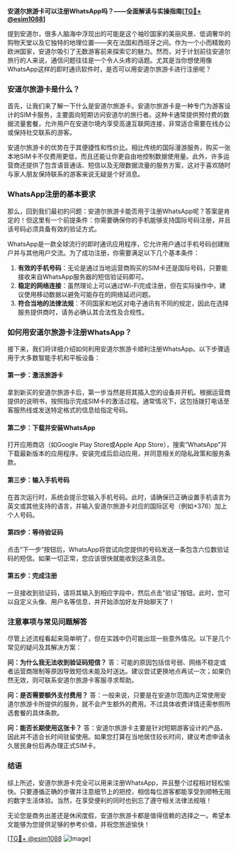 **安道尔旅游卡可以注册WhatsApp吗？——全面解读与实操指南[[TG💪+ @esim1088](https://t.me/s/esim1088)]**

提到安道尔，很多人脑海中浮现出的可能是这个袖珍国家的美丽风景、低调奢华的购物天堂以及它独特的地理位置——夹在法国和西班牙之间。作为一个小而精致的欧洲国家，安道尔吸引了无数游客前来探索它的魅力。然而，对于计划前往安道尔旅行的人来说，通信问题往往是一个令人头疼的话题。尤其是当你想使用像WhatsApp这样的即时通讯软件时，是否可以用安道尔旅游卡进行注册呢？

### 安道尔旅游卡是什么？

首先，让我们来了解一下什么是安道尔旅游卡。安道尔旅游卡是一种专门为游客设计的SIM卡服务，主要面向短期访问安道尔的旅行者。这种卡通常提供预付费的数据流量套餐，允许用户在安道尔境内享受高速互联网连接，非常适合需要在线办公或保持社交联系的游客。

安道尔旅游卡的优势在于其便捷性和性价比。相比传统的国际漫游服务，购买一张本地SIM卡不仅费用更低，而且还能让你更自由地控制数据使用量。此外，许多运营商还提供了包含语音通话、短信以及无限数据流量的服务方案，这对于喜欢随时与家人朋友保持联系的游客来说无疑是个好消息。

### WhatsApp注册的基本要求

那么，回到我们最初的问题：安道尔旅游卡能否用于注册WhatsApp呢？答案是肯定的！但这里有一个前提条件：你需要确保你的手机能够支持国际号码注册，并且该号码必须具备有效的验证方式。

WhatsApp是一款全球流行的即时通讯应用程序，它允许用户通过手机号码创建账户并与其他用户交流。为了成功注册，你需要满足以下几个基本条件：

1. **有效的手机号码**：无论是通过当地运营商购买的SIM卡还是国际号码，只要能接收来自WhatsApp服务器的短信验证码即可。
2. **稳定的网络连接**：虽然理论上可以通过Wi-Fi完成注册，但在实际操作中，建议使用移动数据以避免可能存在的网络延迟问题。
3. **符合当地的法律法规**：不同国家和地区对电子通讯有不同的规定，因此在选择服务提供商时，请务必确认其合法性及合规性。

### 如何用安道尔旅游卡注册WhatsApp？

接下来，我们将详细介绍如何利用安道尔旅游卡顺利注册WhatsApp。以下步骤适用于大多数智能手机和平板设备：

#### 第一步：激活旅游卡
拿到新买的安道尔旅游卡后，第一步当然是将其插入您的设备并开机。根据运营商提供的说明书，按照指示完成SIM卡的激活过程。通常情况下，这包括拨打电话至客服热线或发送特定格式的信息给指定号码。

#### 第二步：下载并安装WhatsApp
打开应用商店（如Google Play Store或Apple App Store），搜索“WhatsApp”并下载最新版本的应用程序。安装完成后启动应用，并同意相关的隐私政策和服务条款。

#### 第三步：输入手机号码
在首次运行时，系统会提示您输入手机号码。此时，请确保已正确设置手机语言为英文或其他支持的语言，并输入安道尔旅游卡对应的国际区号（例如+376）加上个人号码。

#### 第四步：等待验证码
点击“下一步”按钮后，WhatsApp将尝试向您提供的号码发送一条包含六位数验证码的短信。如果一切正常，您应该很快就能收到这条消息。

#### 第五步：完成注册
一旦接收到验证码，请将其输入到相应字段中，然后点击“验证”按钮。此时，您可以自定义头像、用户名等信息，并开始添加好友开始聊天了！

### 注意事项与常见问题解答

尽管上述流程看起来简单明了，但在实践中仍可能出现一些意外情况。以下是几个常见的疑问及其解决方案：

**问：为什么我无法收到验证码短信？**
答：可能的原因包括信号弱、网络不稳定或者运营商限制等原因导致短信未能及时送达。建议尝试更换地点再试一次；如果仍然无效，则可联系安道尔旅游卡客服寻求帮助。

**问：是否需要额外支付费用？**
答：一般来说，只要是在安道尔范围内正常使用安道尔旅游卡所提供的服务，就不会产生额外的费用。不过具体收费详情还需参照所选套餐的具体条款。

**问：能否长期使用这张卡？**
答：安道尔旅游卡主要是针对短期游客设计的产品，因此并不适合长时间驻留使用。如果您打算在当地居住较长时间，建议考虑申请永久居民身份后再办理正式SIM卡。

### 结语

综上所述，安道尔旅游卡完全可以用来注册WhatsApp，并且整个过程相对轻松愉快。只要遵循正确的步骤并注意细节上的把控，相信每位游客都能享受到顺畅无阻的数字生活体验。当然，在享受便利的同时也别忘了遵守相关法律法规哦！

无论您是商务出差还是休闲度假，安道尔旅游卡都是值得信赖的选择之一。希望本文能够为您提供足够的参考价值，并祝您旅途愉快！

[[TG💪+ @esim1088](https://t.me/s/esim1088) ![Image](https://i.postimg.cc/4NQfJmqS/Snipaste-2025-05-13-00-14-12.png)]
